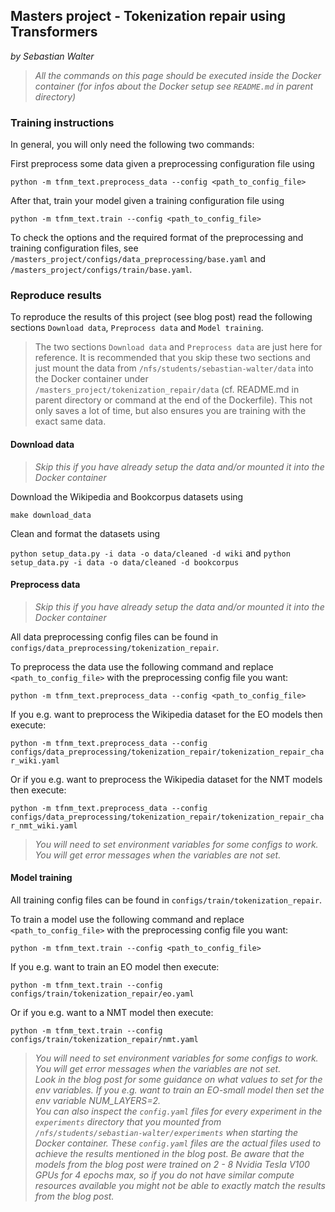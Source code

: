 ## Masters project - Tokenization repair using Transformers
*by Sebastian Walter*

> *All the commands on this page should be executed 
inside the Docker container (for infos about the Docker setup see `README.md` in parent directory)*

### Training instructions

In general, you will only need the following two commands:

First preprocess some data given a preprocessing configuration file using

`python -m tfnm_text.preprocess_data --config <path_to_config_file>`

After that, train your model given a training configuration file using

`python -m tfnm_text.train --config <path_to_config_file>`

To check the options and the required format of the preprocessing and training configuration files, 
see `/masters_project/configs/data_preprocessing/base.yaml` and `/masters_project/configs/train/base.yaml`.

### Reproduce results

To reproduce the results of this project (see blog post) 
read the following sections `Download data`, `Preprocess data` and `Model training`.

> The two sections `Download data` and `Preprocess data` are just here for reference. It
> is recommended that you skip these two sections and just mount the data from 
> `/nfs/students/sebastian-walter/data` into the Docker container 
> under `/masters_project/tokenization_repair/data` (cf. README.md in parent directory 
> or command at the end of the Dockerfile).
> This not only saves a lot of time, but also ensures you are training with the exact same data.

#### Download data

> *Skip this if you have already setup the data and/or mounted it into the 
Docker container*

Download the Wikipedia and Bookcorpus datasets using

`make download_data`

Clean and format the datasets using

`python setup_data.py -i data -o data/cleaned -d wiki` and 
`python setup_data.py -i data -o data/cleaned -d bookcorpus`

#### Preprocess data

> *Skip this if you have already setup the data and/or mounted it into the 
Docker container*

All data preprocessing config files can be found in 
`configs/data_preprocessing/tokenization_repair`.

To preprocess the data use the following command and replace 
`<path_to_config_file>` with the preprocessing config file you want:

`python -m tfnm_text.preprocess_data --config <path_to_config_file>`

If you e.g. want to preprocess the Wikipedia dataset for the EO models then execute:

`python -m tfnm_text.preprocess_data --config configs/data_preprocessing/tokenization_repair/tokenization_repair_char_wiki.yaml`

Or if you e.g. want to preprocess the Wikipedia dataset for the NMT models then execute:

`python -m tfnm_text.preprocess_data --config configs/data_preprocessing/tokenization_repair/tokenization_repair_char_nmt_wiki.yaml`

> *You will need to set environment variables for some configs to work. 
> You will get error messages when the variables are not set.*

#### Model training

All training config files can be found in 
`configs/train/tokenization_repair`.

To train a model use the following command and replace 
`<path_to_config_file>` with the preprocessing config file you want:

`python -m tfnm_text.train --config <path_to_config_file>`

If you e.g. want to train an EO model then execute:

`python -m tfnm_text.train --config configs/train/tokenization_repair/eo.yaml`

Or if you e.g. want to a NMT model then execute:

`python -m tfnm_text.train --config configs/train/tokenization_repair/nmt.yaml`

> *You will need to set environment variables for some configs to work. 
> You will get error messages when the variables are not set. \
> Look in the blog post for some guidance on what values to set for the env variables. If you e.g. want to train 
> an EO-small model then set the env variable NUM_LAYERS=2. \
> You can also inspect the `config.yaml` files 
> for every experiment in the `experiments` directory that you mounted from `/nfs/students/sebastian-walter/experiments`
> when starting the Docker container. These `config.yaml` files are the actual files used
> to achieve the results mentioned in the blog post. Be aware that the models from the blog post
> were trained on 2 - 8 Nvidia Tesla V100 GPUs for 4 epochs max, so if you do not have similar compute resources 
> available you might not be able to exactly match the results from the blog post.*
